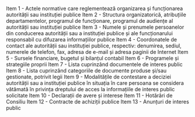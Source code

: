Item 1 - Actele normative care reglementează organizarea și funcționarea autorității sau instituției publice
Item 2 - Structura organizatorică, atribuțiile departamentelor, programul de funcționare, programul de audiențe al autorității sau instituției publice
Item 3 - Numele și prenumele persoanelor din conducerea autorității sau a instituției publice și ale funcționarului responsabil cu difuzarea informațiilor publice
Item 4 - Coordonatele de contact ale autorității sau instituției publice, respectiv: denumirea, sediul, numerele de telefon, fax, adresa de e-mail și adresa paginii de Internet
Item 5 - Sursele financiare, bugetul și bilanțul contabil
Item 6 - Programele și strategiile proprii
Item 7 - Lista cuprinzând documentele de interes public
Item 8 - Lista cuprinzând categoriile de documente produse și/sau gestionate, potrivit legii
Item 9 - Modalitățile de contestare a deciziei autorității sau a instituției publice în situația în care persoana se considera vătămată în privința dreptului de acces la informațiile de interes public solicitate
Item 10 - Declarații de avere și interese
Item 11 - Hotărâri de Consiliu
Item 12 - Contracte de achiziții publice
Item 13 - Anunțuri de interes public
